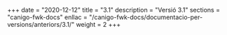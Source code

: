 +++
date        = "2020-12-12"
title       = "3.1"
description = "Versió 3.1"
sections    = "canigo-fwk-docs"
enllac		= "/canigo-fwk-docs/documentacio-per-versions/anteriors/3.1/"
weight		= 2
+++
